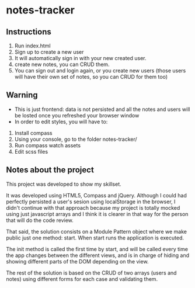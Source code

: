 # notes-tracker

## Instructions

1) Run index.html
2) Sign up to create a new user
3) It will automatically sign in with your new created user.
4) create new notes, you can CRUD them.
5) You can sign out and login again, or you create new users (those users will have their own set of notes, so you can CRUD for them too)

## Warning

- This is just frontend: data is not persisted and all the notes and users will be losted once you refreshed your browser window
- In order to edit styles, you will have to:

1) Install compass 
2) Using your console, go to the folder notes-tracker/
3) Run
 compass watch assets
4) Edit scss files

## Notes about the project

This project was developed to show my skillset.

It was developed using HTML5, Compass and jQuery.
Although I could had perfectly persisted a user's sesion using localStorage in the browser, I didn't continue with that approach because my project is totally mocked using just javascript arrays and I think it is clearer in that way for the person that will do the code review.

That said, the solution consists on a Module Pattern object where we make public just one method: start. When start runs the application is executed.

The init method is called the first time by start, and will be called every time the app changes between the different views, and is in charge of hiding and showing different parts of the DOM depending on the view.

The rest of the solution is based on the CRUD of two arrays (users and notes) using different forms for each case and validating them.